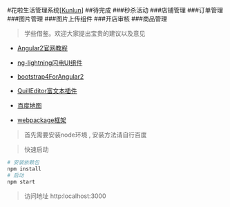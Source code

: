 #花啦生活管理系统[[Kunlun](https://jarvens.github.io/huala-system/)]
##待完成
###秒杀活动
###店铺管理
###订单管理
###图片管理
###图片上传组件
###开店审核
###商品管理
>学些借鉴。欢迎大家提出宝贵的建议以及意见


* [Angular2官网教程](https://angular.cn/docs/ts/latest/quickstart.html)

* [ng-lightning闪电UI组件](http://ng-lightning.github.io/ng-lightning/#/)

* [bootstrap4ForAngular2](http://valor-software.com/ng2-bootstrap/index-bs4.html)

* [QuillEditor富文本插件](https://surmon-china.github.io/ng2-quill-editor/)

* [百度地图](https://leftstick.github.io/angular2-baidu-map/)

* [webpackage框架](https://angularclass.github.io/angular2-webpack-starter/)



>首先需要安装node环境 , 安装方法请自行百度

>快速启动
```bash
# 安装依赖包
npm install
# 启动
npm start
```

>访问地址  http:localhost:3000

